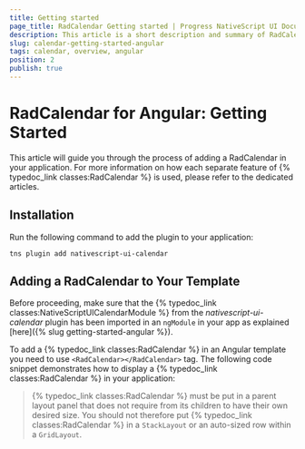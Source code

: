 ```yaml
---
title: Getting started
page_title: RadCalendar Getting started | Progress NativeScript UI Documentation
description: This article is a short description and summary of RadCalendar's features and their usage with Angular
slug: calendar-getting-started-angular
tags: calendar, overview, angular
position: 2
publish: true
---
```


# RadCalendar for Angular: Getting Started
This article will guide you through the process of adding a RadCalendar in your application. For more information on how each separate feature of {% typedoc_link classes:RadCalendar %} is used, please refer to the dedicated articles.

## Installation
Run the following command to add the plugin to your application:

```
tns plugin add nativescript-ui-calendar
```

## Adding a RadCalendar to Your Template
Before proceeding, make sure that the {% typedoc_link classes:NativeScriptUICalendarModule %} from the *nativescript-ui-calendar* plugin has been imported in an `ngModule` in your app as explained [here]({% slug getting-started-angular %}).

To add a {% typedoc_link classes:RadCalendar %} in an Angular template you need to use `<RadCalendar></RadCalendar>` tag. The following code snippet demonstrates how to display a {% typedoc_link classes:RadCalendar %} in your application:

<snippet id='angular-calendar-getting-started' />

> {% typedoc_link classes:RadCalendar %} must be put in a parent layout panel that does not require from its children to have their own desired size. You should not therefore put {% typedoc_link classes:RadCalendar %} in a `StackLayout` or an auto-sized row within a `GridLayout`.

